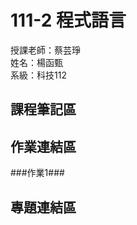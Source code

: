 # 111-2 程式語言 <br />
授課老師：蔡芸琤 <br />
姓名：楊函甄 <br />
系級：科技112 <br />
## 課程筆記區 <br />
## 作業連結區 <br />
###作業1###
## 專題連結區 <br />
